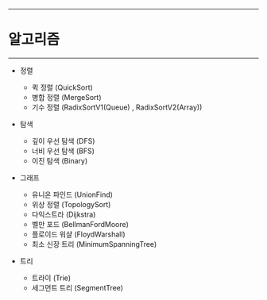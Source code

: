 ----------------------------
# 알고리즘
----------------------------

+ 정렬

  + 퀵 정렬 (QuickSort)
  + 병합 정렬 (MergeSort)
  + 기수 정렬 (RadixSortV1(Queue) , RadixSortV2(Array))

+ 탐색

  + 깊이 우선 탐색 (DFS)
  + 너비 우선 탐색 (BFS)
  + 이진 탐색 (Binary)

+ 그래프

  + 유니온 파인드 (UnionFind)
  + 위상 정렬 (TopologySort)
  + 다익스트라 (Dijkstra)
  + 벨만 포드 (BellmanFordMoore)
  + 플로이드 워샬 (FloydWarshall)
  + 최소 신장 트리 (MinimumSpanningTree)

+ 트리

  + 트라이 (Trie)
  + 세그먼트 트리 (SegmentTree)
